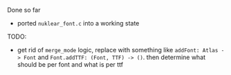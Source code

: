 Done so far
 - ported `nuklear_font.c` into a working state

TODO:
 - get rid of `merge_mode` logic, replace with something like `addFont: Atlas -> Font` and `Font.addTTF: (Font, TTF) -> ()`. then determine what should be per font and what is per ttf
